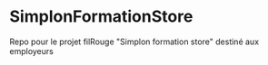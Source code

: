 # SimplonFormationStore
Repo pour le projet filRouge "Simplon formation store" destiné aux employeurs
